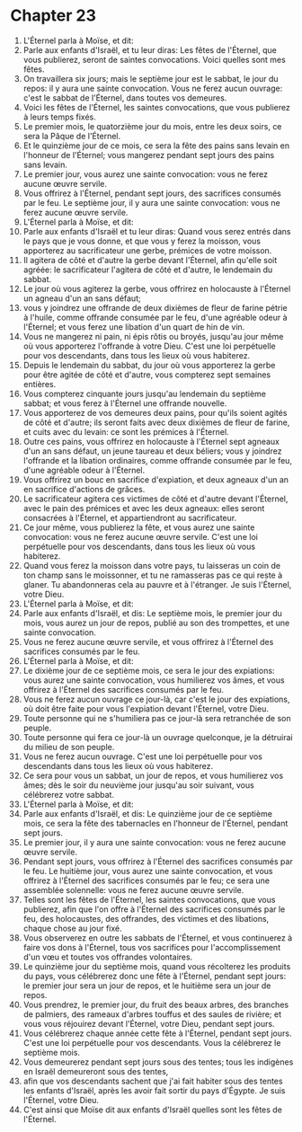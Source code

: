 # Chapter 23

1. L'Éternel parla à Moïse, et dit:
2. Parle aux enfants d'Israël, et tu leur diras: Les fêtes de l'Éternel, que vous publierez, seront de saintes convocations. Voici quelles sont mes fêtes.
3. On travaillera six jours; mais le septième jour est le sabbat, le jour du repos: il y aura une sainte convocation. Vous ne ferez aucun ouvrage: c'est le sabbat de l'Éternel, dans toutes vos demeures.
4. Voici les fêtes de l'Éternel, les saintes convocations, que vous publierez à leurs temps fixés.
5. Le premier mois, le quatorzième jour du mois, entre les deux soirs, ce sera la Pâque de l'Éternel.
6. Et le quinzième jour de ce mois, ce sera la fête des pains sans levain en l'honneur de l'Éternel; vous mangerez pendant sept jours des pains sans levain.
7. Le premier jour, vous aurez une sainte convocation: vous ne ferez aucune œuvre servile.
8. Vous offrirez à l'Éternel, pendant sept jours, des sacrifices consumés par le feu. Le septième jour, il y aura une sainte convocation: vous ne ferez aucune œuvre servile.
9. L'Éternel parla à Moïse, et dit:
10. Parle aux enfants d'Israël et tu leur diras: Quand vous serez entrés dans le pays que je vous donne, et que vous y ferez la moisson, vous apporterez au sacrificateur une gerbe, prémices de votre moisson.
11. Il agitera de côté et d'autre la gerbe devant l'Éternel, afin qu'elle soit agréée: le sacrificateur l'agitera de côté et d'autre, le lendemain du sabbat.
12. Le jour où vous agiterez la gerbe, vous offrirez en holocauste à l'Éternel un agneau d'un an sans défaut;
13. vous y joindrez une offrande de deux dixièmes de fleur de farine pétrie à l'huile, comme offrande consumée par le feu, d'une agréable odeur à l'Éternel; et vous ferez une libation d'un quart de hin de vin.
14. Vous ne mangerez ni pain, ni épis rôtis ou broyés, jusqu'au jour même où vous apporterez l'offrande à votre Dieu. C'est une loi perpétuelle pour vos descendants, dans tous les lieux où vous habiterez.
15. Depuis le lendemain du sabbat, du jour où vous apporterez la gerbe pour être agitée de côté et d'autre, vous compterez sept semaines entières.
16. Vous compterez cinquante jours jusqu'au lendemain du septième sabbat; et vous ferez à l'Éternel une offrande nouvelle.
17. Vous apporterez de vos demeures deux pains, pour qu'ils soient agités de côté et d'autre; ils seront faits avec deux dixièmes de fleur de farine, et cuits avec du levain: ce sont les prémices à l'Éternel.
18. Outre ces pains, vous offrirez en holocauste à l'Éternel sept agneaux d'un an sans défaut, un jeune taureau et deux béliers; vous y joindrez l'offrande et la libation ordinaires, comme offrande consumée par le feu, d'une agréable odeur à l'Éternel.
19. Vous offrirez un bouc en sacrifice d'expiation, et deux agneaux d'un an en sacrifice d'actions de grâces.
20. Le sacrificateur agitera ces victimes de côté et d'autre devant l'Éternel, avec le pain des prémices et avec les deux agneaux: elles seront consacrées à l'Éternel, et appartiendront au sacrificateur.
21. Ce jour même, vous publierez la fête, et vous aurez une sainte convocation: vous ne ferez aucune œuvre servile. C'est une loi perpétuelle pour vos descendants, dans tous les lieux où vous habiterez.
22. Quand vous ferez la moisson dans votre pays, tu laisseras un coin de ton champ sans le moissonner, et tu ne ramasseras pas ce qui reste à glaner. Tu abandonneras cela au pauvre et à l'étranger. Je suis l'Éternel, votre Dieu.
23. L'Éternel parla à Moïse, et dit:
24. Parle aux enfants d'Israël, et dis: Le septième mois, le premier jour du mois, vous aurez un jour de repos, publié au son des trompettes, et une sainte convocation.
25. Vous ne ferez aucune œuvre servile, et vous offrirez à l'Éternel des sacrifices consumés par le feu.
26. L'Éternel parla à Moïse, et dit:
27. Le dixième jour de ce septième mois, ce sera le jour des expiations: vous aurez une sainte convocation, vous humilierez vos âmes, et vous offrirez à l'Éternel des sacrifices consumés par le feu.
28. Vous ne ferez aucun ouvrage ce jour-là, car c'est le jour des expiations, où doit être faite pour vous l'expiation devant l'Éternel, votre Dieu.
29. Toute personne qui ne s'humiliera pas ce jour-là sera retranchée de son peuple.
30. Toute personne qui fera ce jour-là un ouvrage quelconque, je la détruirai du milieu de son peuple.
31. Vous ne ferez aucun ouvrage. C'est une loi perpétuelle pour vos descendants dans tous les lieux où vous habiterez.
32. Ce sera pour vous un sabbat, un jour de repos, et vous humilierez vos âmes; dès le soir du neuvième jour jusqu'au soir suivant, vous célébrerez votre sabbat.
33. L'Éternel parla à Moïse, et dit:
34. Parle aux enfants d'Israël, et dis: Le quinzième jour de ce septième mois, ce sera la fête des tabernacles en l'honneur de l'Éternel, pendant sept jours.
35. Le premier jour, il y aura une sainte convocation: vous ne ferez aucune œuvre servile.
36. Pendant sept jours, vous offrirez à l'Éternel des sacrifices consumés par le feu. Le huitième jour, vous aurez une sainte convocation, et vous offrirez à l'Éternel des sacrifices consumés par le feu; ce sera une assemblée solennelle: vous ne ferez aucune œuvre servile.
37. Telles sont les fêtes de l'Éternel, les saintes convocations, que vous publierez, afin que l'on offre à l'Éternel des sacrifices consumés par le feu, des holocaustes, des offrandes, des victimes et des libations, chaque chose au jour fixé.
38. Vous observerez en outre les sabbats de l'Éternel, et vous continuerez à faire vos dons à l'Éternel, tous vos sacrifices pour l'accomplissement d'un vœu et toutes vos offrandes volontaires.
39. Le quinzième jour du septième mois, quand vous récolterez les produits du pays, vous célébrerez donc une fête à l'Éternel, pendant sept jours: le premier jour sera un jour de repos, et le huitième sera un jour de repos.
40. Vous prendrez, le premier jour, du fruit des beaux arbres, des branches de palmiers, des rameaux d'arbres touffus et des saules de rivière; et vous vous réjouirez devant l'Éternel, votre Dieu, pendant sept jours.
41. Vous célébrerez chaque année cette fête à l'Éternel, pendant sept jours. C'est une loi perpétuelle pour vos descendants. Vous la célébrerez le septième mois.
42. Vous demeurerez pendant sept jours sous des tentes; tous les indigènes en Israël demeureront sous des tentes,
43. afin que vos descendants sachent que j'ai fait habiter sous des tentes les enfants d'Israël, après les avoir fait sortir du pays d'Égypte. Je suis l'Éternel, votre Dieu.
44. C'est ainsi que Moïse dit aux enfants d'Israël quelles sont les fêtes de l'Éternel.

